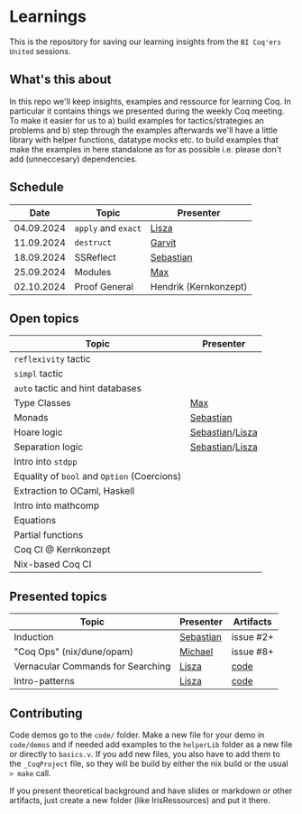 # Learnings

This is the repository for saving our learning insights from the `BI Coq'ers United` sessions.


## What's this about

In this repo we'll keep insights, examples and ressource for learning Coq. 
In particular it contains things we presented during the weekly Coq meeting. 
To make it easier for us to a) build examples for tactics/strategies an problems and b) step through the examples afterwards
we'll have a little library with helper functions, datatype mocks etc. to build examples that make the examples in here standalone as for as possible i.e. please don't add (unneccesary) dependencies.


## Schedule

| Date       | Topic                     | Presenter                                             |
|------------|---------------------------|-------------------------------------------------------|
| 04.09.2024 | `apply` and `exact`       | [Lisza](@lisza.zeidler) |
| 11.09.2024 | `destruct`               | [Garvit](@garvit.chhabra)  |
| 18.09.2024 | SSReflect                 | [Sebastian](@sebastian.ertel)                         |
| 25.09.2024 | Modules | [Max](@max.kurze) |
| 02.10.2024 | Proof General             | Hendrik (Kernkonzept)                                 |


## Open topics

| Topic                            | Presenter                                              |
|----------------------------------|-------------------------------------------------------|
| `reflexivity` tactic                             |                                                                                                    |
| `simpl` tactic | |
| `auto` tactic and hint databases | |
| Type Classes |[Max](@max.kurze)|
| Monads           | [Sebastian](@sebastian.ertel)                         |
| Hoare logic      | [Sebastian](@sebastian.ertel)/[Lisza](@lisza.zeidler) |
| Separation logic | [Sebastian](@sebastian.ertel)/[Lisza](@lisza.zeidler) |
| Intro into `stdpp`| |
| Equality of `bool` and `Option` (Coercions) | |
| Extraction to OCaml, Haskell | |
| Intro into mathcomp | |
| Equations | |
| Partial functions | |
| Coq CI @ Kernkonzept | |
| Nix-based Coq CI | |

## Presented topics

| Topic                             | Presenter                                             | Artifacts                             | 
|-----------------------------------|-------------------------------------------------------|---------------------------------------|
| Induction                         | [Sebastian](@sebastian.ertel)                         | issue #2+                             |
| "Coq Ops" (nix/dune/opam)         | [Michael](@michael.raiza)                             | issue #8+                             |
| Vernacular Commands for Searching | [Lisza](@lisza.zeidler)                               | [code](./code/demos/searching_info.v) |
| Intro-patterns                    | [Lisza](@lisza.zeidler)                               | [code](./code/demos/intro_patterns.v) | 


## Contributing 

Code demos go to the `code/` folder. Make a new file for your demo in `code/demos` and if needed add
examples to the `helperLib` folder as a new file or directly to `basics.v`. If you add new files, you also have to add them to the `_CoqProject` file, so they will be build by either the nix build or the usual `> make` call.

If you present theoretical background and have slides or markdown or other artifacts, just create a new folder (like IrisRessources) and put it there. 

